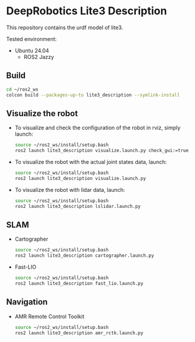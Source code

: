 # DeepRobotics Lite3 Description

This repository contains the urdf model of lite3.

Tested environment:

* Ubuntu 24.04
    * ROS2 Jazzy

## Build

```bash
cd ~/ros2_ws
colcon build --packages-up-to lite3_description --symlink-install
```

## Visualize the robot

* To visualize and check the configuration of the robot in rviz, simply launch:

  ```bash
  source ~/ros2_ws/install/setup.bash
  ros2 launch lite3_description visualize.launch.py check_gui:=true
  ```

* To visualize the robot with the actual joint states data, launch:
  ```bash
  source ~/ros2_ws/install/setup.bash
  ros2 launch lite3_description visualize.launch.py
  ```

* To visualize the robot with lidar data, launch:
  ```bash
  source ~/ros2_ws/install/setup.bash
  ros2 launch lite3_description lslidar.launch.py
  ```

## SLAM
* Cartographer
  ```bash
  source ~/ros2_ws/install/setup.bash
  ros2 launch lite3_description cartographer.launch.py
  ```
* Fast-LIO
  ```bash
  source ~/ros2_ws/install/setup.bash
  ros2 launch lite3_description fast_lio.launch.py
  ```

## Navigation
* AMR Remote Control Toolkit
  ```bash
  source ~/ros2_ws/install/setup.bash
  ros2 launch lite3_description amr_rctk.launch.py
  ```
